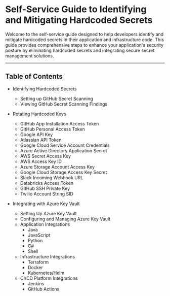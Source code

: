 # Self-Service Guide to Identifying and Mitigating Hardcoded Secrets

Welcome to the self-service guide designed to help developers identify and mitigate hardcoded secrets in their application and infrastructure code. This guide provides comprehensive steps to enhance your application's security posture by eliminating hardcoded secrets and integrating secure secret management solutions.

---

## Table of Contents
* Identifying Hardcoded Secrets
  * Setting up GitHub Secret Scanning
  * Viewing GitHub Secret Scanning Findings

* Rotating Hardcoded Keys
  * GitHub App Installation Access Token 
  * GitHub Personal Access Token
  * Google API Key
  * Atlassian API Token
  * Google Cloud Service Account Credentials
  * Azure Active Directory Application Secret
  * AWS Secret Access Key
  * AWS Access Key ID
  * Azure Storage Account Access Key
  * Google Cloud Storage Access Key Secret
  * Slack Incoming Webhook URL
  * Databricks Access Token
  * GitHub SSH Private Key
  * Twilio Account String SID

* Integrating with Azure Key Vault
  * Setting Up Azure Key Vault
  * Configuring and Managing Azure Key Vault
  * Application Integrations
    * Java
    * JavaScript
    * Python
    * C#
    * Shell
  * Infrastructure Integrations
    * Terraform
    * Docker
    * Kubernetes/Helm
  * CI/CD Platform Integrations
    * Jenkins
    * GitHub Actions
